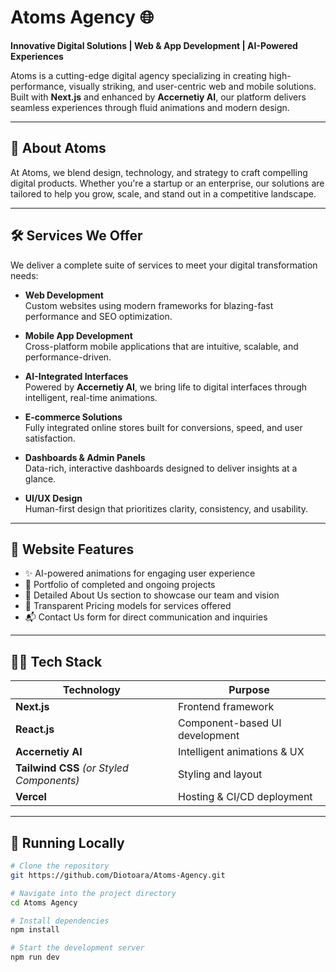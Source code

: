 # Atoms Agency 🌐  
**Innovative Digital Solutions | Web & App Development | AI-Powered Experiences**

Atoms is a cutting-edge digital agency specializing in creating high-performance, visually striking, and user-centric web and mobile solutions. Built with **Next.js** and enhanced by **Accernetiy AI**, our platform delivers seamless experiences through fluid animations and modern design.

---

## 💼 About Atoms

At Atoms, we blend design, technology, and strategy to craft compelling digital products. Whether you're a startup or an enterprise, our solutions are tailored to help you grow, scale, and stand out in a competitive landscape.

---

## 🛠 Services We Offer

We deliver a complete suite of services to meet your digital transformation needs:

- **Web Development**  
  Custom websites using modern frameworks for blazing-fast performance and SEO optimization.

- **Mobile App Development**  
  Cross-platform mobile applications that are intuitive, scalable, and performance-driven.

- **AI-Integrated Interfaces**  
  Powered by **Accernetiy AI**, we bring life to digital interfaces through intelligent, real-time animations.

- **E-commerce Solutions**  
  Fully integrated online stores built for conversions, speed, and user satisfaction.

- **Dashboards & Admin Panels**  
  Data-rich, interactive dashboards designed to deliver insights at a glance.

- **UI/UX Design**  
  Human-first design that prioritizes clarity, consistency, and usability.

---

## 🚀 Website Features

- ✨ AI-powered animations for engaging user experience  
- 📁 Portfolio of completed and ongoing projects  
- 📖 Detailed About Us section to showcase our team and vision  
- 💸 Transparent Pricing models for services offered  
- 📬 Contact Us form for direct communication and inquiries

---

## 🧑‍💻 Tech Stack

| Technology      | Purpose                          |
|-----------------|----------------------------------|
| **Next.js**     | Frontend framework               |
| **React.js**    | Component-based UI development   |
| **Accernetiy AI** | Intelligent animations & UX     |
| **Tailwind CSS** *(or Styled Components)* | Styling and layout |
| **Vercel**      | Hosting & CI/CD deployment       |

---

## 🧪 Running Locally

```bash
# Clone the repository
git https://github.com/Diotoara/Atoms-Agency.git

# Navigate into the project directory
cd Atoms Agency

# Install dependencies
npm install

# Start the development server
npm run dev

